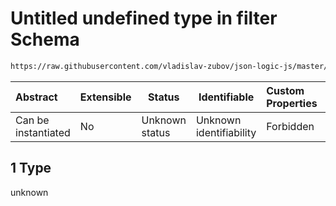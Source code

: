 # Untitled undefined type in filter Schema

```txt
https://raw.githubusercontent.com/vladislav-zubov/json-logic-js/master/schemas/operators/array/filter.json#/examples/0/filter/1
```




| Abstract            | Extensible | Status         | Identifiable            | Custom Properties | Additional Properties | Access Restrictions | Defined In                                                          |
| :------------------ | ---------- | -------------- | ----------------------- | :---------------- | --------------------- | ------------------- | ------------------------------------------------------------------- |
| Can be instantiated | No         | Unknown status | Unknown identifiability | Forbidden         | Allowed               | none                | [filter.json\*](operators/array/filter.json "open original schema") |

## 1 Type

unknown
